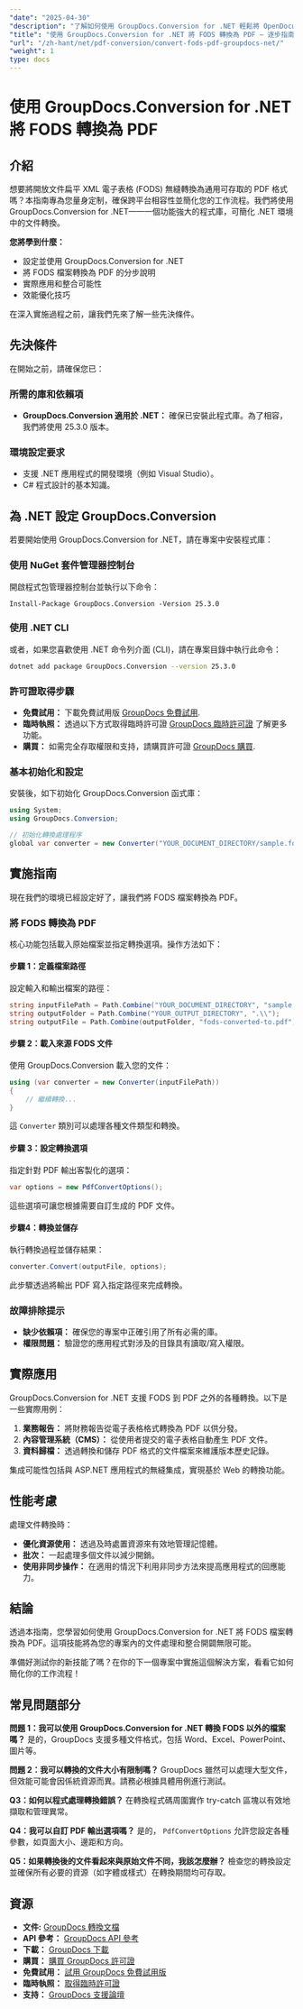 ```yaml
---
"date": "2025-04-30"
"description": "了解如何使用 GroupDocs.Conversion for .NET 輕鬆將 OpenDocument 電子表格檔案 (.fods) 轉換為 PDF。有效率增強您的文件管理工作流程。"
"title": "使用 GroupDocs.Conversion for .NET 將 FODS 轉換為 PDF — 逐步指南"
"url": "/zh-hant/net/pdf-conversion/convert-fods-pdf-groupdocs-net/"
"weight": 1
type: docs
---
```

# 使用 GroupDocs.Conversion for .NET 將 FODS 轉換為 PDF

## 介紹

想要將開放文件扁平 XML 電子表格 (FODS) 無縫轉換為通用可存取的 PDF 格式嗎？本指南專為您量身定制，確保跨平台相容性並簡化您的工作流程。我們將使用 GroupDocs.Conversion for .NET——一個功能強大的程式庫，可簡化 .NET 環境中的文件轉換。

**您將學到什麼：**
- 設定並使用 GroupDocs.Conversion for .NET
- 將 FODS 檔案轉換為 PDF 的分步說明
- 實際應用和整合可能性
- 效能優化技巧

在深入實施過程之前，讓我們先來了解一些先決條件。

## 先決條件

在開始之前，請確保您已：
### 所需的庫和依賴項
- **GroupDocs.Conversion 適用於 .NET：** 確保已安裝此程式庫。為了相容，我們將使用 25.3.0 版本。

### 環境設定要求
- 支援 .NET 應用程式的開發環境（例如 Visual Studio）。
- C# 程式設計的基本知識。

## 為 .NET 設定 GroupDocs.Conversion
若要開始使用 GroupDocs.Conversion for .NET，請在專案中安裝程式庫：

### 使用 NuGet 套件管理器控制台
開啟程式包管理器控制台並執行以下命令：
```shell
Install-Package GroupDocs.Conversion -Version 25.3.0
```

### 使用 .NET CLI
或者，如果您喜歡使用 .NET 命令列介面 (CLI)，請在專案目錄中執行此命令：
```bash
dotnet add package GroupDocs.Conversion --version 25.3.0
```

### 許可證取得步驟
- **免費試用：** 下載免費試用版 [GroupDocs 免費試用](https://releases。groupdocs.com/conversion/net/).
- **臨時執照：** 透過以下方式取得臨時許可證 [GroupDocs 臨時許可證](https://purchase.groupdocs.com/temporary-license/) 了解更多功能。
- **購買：** 如需完全存取權限和支持，請購買許可證 [GroupDocs 購買](https://purchase。groupdocs.com/buy).

### 基本初始化和設定
安裝後，如下初始化 GroupDocs.Conversion 函式庫：
```csharp
using System;
using GroupDocs.Conversion;

// 初始化轉換處理程序
global var converter = new Converter("YOUR_DOCUMENT_DIRECTORY/sample.fods");
```

## 實施指南
現在我們的環境已經設定好了，讓我們將 FODS 檔案轉換為 PDF。

### 將 FODS 轉換為 PDF
核心功能包括載入原始檔案並指定轉換選項。操作方法如下：

#### 步驟 1：定義檔案路徑
設定輸入和輸出檔案的路徑：
```csharp
string inputFilePath = Path.Combine("YOUR_DOCUMENT_DIRECTORY", "sample.fods");
string outputFolder = Path.Combine("YOUR_OUTPUT_DIRECTORY", ".\\");
string outputFile = Path.Combine(outputFolder, "fods-converted-to.pdf");
```

#### 步驟 2：載入來源 FODS 文件
使用 GroupDocs.Conversion 載入您的文件：
```csharp
using (var converter = new Converter(inputFilePath))
{
    // 繼續轉換...
}
```
這 `Converter` 類別可以處理各種文件類型和轉換。

#### 步驟 3：設定轉換選項
指定針對 PDF 輸出客製化的選項：
```csharp
var options = new PdfConvertOptions();
```
這些選項可讓您根據需要自訂生成的 PDF 文件。

#### 步驟4：轉換並儲存
執行轉換過程並儲存結果：
```csharp
converter.Convert(outputFile, options);
```
此步驟透過將輸出 PDF 寫入指定路徑來完成轉換。

### 故障排除提示
- **缺少依賴項：** 確保您的專案中正確引用了所有必需的庫。
- **權限問題：** 驗證您的應用程式對涉及的目錄具有讀取/寫入權限。

## 實際應用
GroupDocs.Conversion for .NET 支援 FODS 到 PDF 之外的各種轉換。以下是一些實際用例：
1. **業務報告：** 將財務報告從電子表格格式轉換為 PDF 以供分發。
2. **內容管理系統（CMS）：** 從使用者提交的電子表格自動產生 PDF 文件。
3. **資料歸檔：** 透過轉換和儲存 PDF 格式的文件檔案來維護版本歷史記錄。

集成可能性包括與 ASP.NET 應用程式的無縫集成，實現基於 Web 的轉換功能。

## 性能考慮
處理文件轉換時：
- **優化資源使用：** 透過及時處置資源來有效地管理記憶體。
- **批次：** 一起處理多個文件以減少開銷。
- **使用非同步操作：** 在適用的情況下利用非同步方法來提高應用程式的回應能力。

## 結論
透過本指南，您學習如何使用 GroupDocs.Conversion for .NET 將 FODS 檔案轉換為 PDF。這項技能將為您的專案內的文件處理和整合開闢無限可能。

準備好測試你的新技能了嗎？在你的下一個專案中實施這個解決方案，看看它如何簡化你的工作流程！

## 常見問題部分
**問題 1：我可以使用 GroupDocs.Conversion for .NET 轉換 FODS 以外的檔案嗎？**
是的，GroupDocs 支援多種文件格式，包括 Word、Excel、PowerPoint、圖片等。

**問題 2：我可以轉換的文件大小有限制嗎？**
GroupDocs 雖然可以處理大型文件，但效能可能會因係統資源而異。請務必根據具體用例進行測試。

**Q3：如何以程式處理轉換錯誤？**
在轉換程式碼周圍實作 try-catch 區塊以有效地擷取和管理異常。

**Q4：我可以自訂 PDF 輸出選項嗎？**
是的， `PdfConvertOptions` 允許您設定各種參數，如頁面大小、邊距和方向。

**Q5：如果轉換後的文件看起來與原始文件不同，我該怎麼辦？**
檢查您的轉換設定並確保所有必要的資源（如字體或樣式）在轉換期間均可存取。

## 資源
- **文件:** [GroupDocs 轉換文檔](https://docs.groupdocs.com/conversion/net/)
- **API 參考：** [GroupDocs API 參考](https://reference.groupdocs.com/conversion/net/)
- **下載：** [GroupDocs 下載](https://releases.groupdocs.com/conversion/net/)
- **購買：** [購買 GroupDocs 許可證](https://purchase.groupdocs.com/buy)
- **免費試用：** [試用 GroupDocs 免費試用版](https://releases.groupdocs.com/conversion/net/)
- **臨時執照：** [取得臨時許可證](https://purchase.groupdocs.com/temporary-license/)
- **支持：** [GroupDocs 支援論壇](https://forum.groupdocs.com/c/conversion/10)